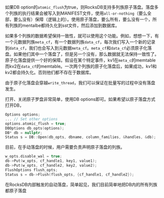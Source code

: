 如果DB option的`atomic_flush`为true，则RocksDB支持多列族原子落盘。落盘多个列族的执行结果会被写入到MANIFEST文件，使用`all-or-nothing`（要么全部，要么没有）保障（逻辑上的）。使用原子落盘，要么所有，要么没有一个，所有列族的mentalbe都持久化到sst文件，然后添加到数据库。

如果多个列族的数据希望保持一致性，就可以使用这个功能。例如，想想一下，有一个元数据列族`meta_cf`，有一个数据列族`data_cf`，每次我们写入一个新的记录到`data_cf`，我们也会写入到元数据`meta_cf`。`meta_cf`和`data_cf`必须原子化落盘。如果他们其中一个落盘了，但是另一个没有，那么数据就无法保持一致性了。原子化落盘提供一个好的保障。假设在某个特定事件，kv1在`meta_c`的memtable而kv2在`data_cf`的memtable。一次两个列族的原子化落盘后，如果成功，kv1和kv2都会持久化。否则他们都不存在于数据库。

由于原子化落盘会穿越`write_thread`，我们可以保证在批量写的过程中没有落盘发生。

打开、关闭原子罗盘非常简单，使用DB options即可。如果希望以原子落盘方式打开DB，

```cpp
Options options;
... // Set other options
options.atomic_flush = true;
DBOptions db_opts(options);
DB* db = nullptr;
Status s = DB::Open(db_opts, dbname, column_families, &handles, &db);

```

目前，在手动落盘的时候，用户需要负责声明原子落盘的列族。

```cpp
w_opts.disable_wal = true;
db->Put(w_opts, cf_handle1, key1, value1);
db->Put(w_opts, cf_handle2, key2, value2);
FlushOptions flush_opts;
Status s = db->Flush(flush_opts, {cf_handle1, cf_handle2});
```
在RocksDB内部触发的自动落盘，简单起见，我们目前简单地把DB内的所有列族都原子落盘


